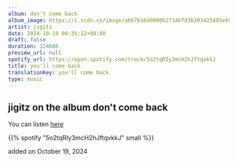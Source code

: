 ```yaml
---
album: don't come back
album_image: https://i.scdn.co/image/ab67616d0000b2734bfd3b203425485e6954a305
artist: jigitz
date: 2024-10-19 00:35:12+00:00
draft: false
duration: 124686
preview_url: null
spotify_url: https://open.spotify.com/track/5o2tqRIy3mcH2hJftqvkkJ
title: you'll come back
translationKey: you'll come back
type: music
---
```


## jigitz on the album don't come back

You can listen [here](https://open.spotify.com/track/5o2tqRIy3mcH2hJftqvkkJ)

{{% spotify "5o2tqRIy3mcH2hJftqvkkJ" small %}}

added on October 19, 2024